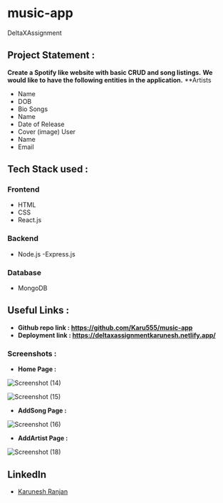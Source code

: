 # music-app
DeltaXAssignment


## Project Statement : 
**Create a Spotify like website with basic CRUD and song listings.**
**We would like to have the following entities in the application.**
**Artists
 - Name
 - DOB
 - Bio
Songs
 - Name
 - Date of Release
 - Cover (image)
User
 - Name
 - Email


## Tech Stack used : 
### Frontend
- HTML
- CSS
- React.js

### Backend
- Node.js
-Express.js

### Database
- MongoDB

## Useful Links :
- **Github repo link :  https://github.com/Karu555/music-app**
- **Deployment link :  https://deltaxassignmentkarunesh.netlify.app/**

### Screenshots :

- **Home Page :** 


![Screenshot (14)](https://user-images.githubusercontent.com/73343061/188501757-580b3450-03fb-439d-a78f-4979836994c1.png)
 
![Screenshot (15)](https://user-images.githubusercontent.com/73343061/188501840-e7b5d281-7809-4c04-a670-ed081d47da0d.png)

- **AddSong Page :**



![Screenshot (16)](https://user-images.githubusercontent.com/73343061/188501955-546cb469-63bd-4f15-8229-05cfe19feedc.png)


- **AddArtist Page :**
 


![Screenshot (18)](https://user-images.githubusercontent.com/73343061/188502181-5bb4ae50-6885-4f96-963d-f8d852dec062.png)


## LinkedIn ##

- [Karunesh Ranjan](linkedin.com/in/karunesh-ranjan-6515211a0)
